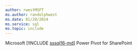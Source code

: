 ```yaml
---
author: rwestMSFT
ms.author: randolphwest
ms.date: 01/29/2024
ms.service: sql
ms.topic: include
---
```

 Microsoft [!INCLUDE [sssql16-md](sssql16-md.md)] Power Pivot for SharePoint 

